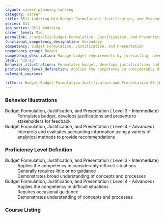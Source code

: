 ```yaml
---
layout: career-planning-landing
category: career
title: 0511 Auditing Mid Budget Formulation, Justification, and Presentation
series: 511
job_series: 0511 Auditing
career_level: Mid
permalink: /cards/511-Budget-Formulation, Justification, and Presentation-Mid
functional_competency_designation: Secondary
competency: Budget Formulation, Justification, and Presentation
competency_group: Budget
competency_description: Manage budget requirements by forecasting, developing and justifying budgets in compliance with statutory/regulatory guidance. 
level: "10-13"
behavior_illustrations: Formulates budget, develops justifications and presents to stakeholders for feedback ? Interprets and evaluates accounting information using a variety of analytical methods to provide recommendations
proficiency_level_definition: Applies the competency in considerably difficult situations ? Generally requires little or no guidance ? Demonstrates broad understanding of concepts and processes ? Applies the competency in difficult situations ? Requires occasional guidance ? Demonstrates understanding of concepts and processes
relevant_courses: 

filters: Budget-Budget-Formulation-Justification-and-Presentation GS-10-13 series-0511
---
```


<div class="card-content-column behavior">
  <h3>Behavior Illustrations</h3>
  <dl><dt>Budget Formulation, Justification, and Presentation ( Level 3 - Intermediate)</dt><dd>Formulates budget, develops justifications and presents to stakeholders for feedback</dd><dt>Budget Formulation, Justification, and Presentation ( Level 4 - Advanced)</dt><dd>Interprets and evaluates accounting information using a variety of analytical methods to provide recommendations</dd></dl>
</div>
<div class="card-content-column prof-level">
  <h3>Proficiency Level Definition</h3>
  <dl><dt>Budget Formulation, Justification, and Presentation ( Level 3 - Intermediate)</dt><dd>Applies the competency in considerably difficult situations </dd><dd> Generally requires little or no guidance </dd><dd> Demonstrates broad understanding of concepts and processes</dd><dt>Budget Formulation, Justification, and Presentation ( Level 4 - Advanced)</dt><dd>Applies the competency in difficult situations </dd><dd> Requires occasional guidance </dd><dd> Demonstrates understanding of concepts and processes</dd></dl>
</div>
<div class="card-content-column">
  <h3>Course Listing</h3>
  <ul>
  
  </ul>
</div>